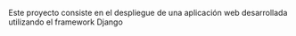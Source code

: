 Este proyecto consiste en el despliegue de una aplicación web desarrollada utilizando el framework Django
